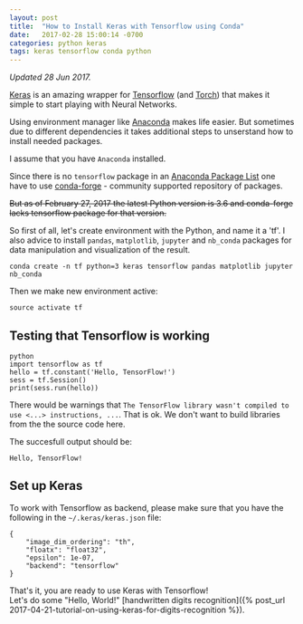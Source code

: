 ```yaml
---
layout: post
title:  "How to Install Keras with Tensorflow using Conda"
date:   2017-02-28 15:00:14 -0700
categories: python keras
tags: keras tensorflow conda python
---
```


*Updated 28 Jun 2017.*

[Keras][keras] is an amazing wrapper for [Tensorflow][tensorflow]
(and [Torch][torch]) that makes it simple to start playing with Neural Networks.

Using environment manager like [Anaconda][anaconda] makes life easier.
But sometimes due to different dependencies it takes additional steps to unserstand
how to install needed packages.

I assume that you have `Anaconda` installed.

Since there is no `tensorflow` package in an [Anaconda Package List][anaconda-package-list]
one have to use [conda-forge][conda-forge] - community supported repository of packages.

~~But as of February 27, 2017 the latest Python version is 3.6 and conda-forge lacks tensorflow
package for that version.~~

So first of all, let's create environment with the Python, and name it a 'tf'. 
I also advice to install `pandas`, `matplotlib`, `jupyter` and `nb_conda`
packages for data manipulation and visualization of the result.

```
conda create -n tf python=3 keras tensorflow pandas matplotlib jupyter nb_conda
```

Then we make new environment active:

```
source activate tf
```

## Testing that Tensorflow is working 

```
python
import tensorflow as tf
hello = tf.constant('Hello, TensorFlow!')
sess = tf.Session()
print(sess.run(hello))
```

There would be warnings that `The TensorFlow library wasn't compiled to use <...> instructions, ...`.
That is ok. We don't want to build libraries from the the source code here.

The succesfull output should be:
```
Hello, TensorFlow!
```

## Set up Keras

To work with Tensorflow as backend, please make sure that you have the following in the `~/.keras/keras.json` file:

```
{
    "image_dim_ordering": "th",
    "floatx": "float32",
    "epsilon": 1e-07,
    "backend": "tensorflow"
}
```

That's it, you are ready to use Keras with Tensorflow!  
Let's do some "Hello, World!" [handwritten digits recognition]({% post_url 2017-04-21-tutorial-on-using-keras-for-digits-recognition %}).

[jekyll-docs]: https://jekyllrb.com/docs/home
[jekyll-gh]:   https://github.com/jekyll/jekyll
[jekyll-talk]: https://talk.jekyllrb.com/
[anaconda]: https://docs.continuum.io/anaconda/
[anaconda-package-list]: https://docs.continuum.io/anaconda/pkg-docs.html
[conda-forge]: https://conda-forge.github.io
[keras]: https://github.com/fchollet/keras
[tensorflow]: https://www.tensorflow.org
[torch]: http://torch.ch